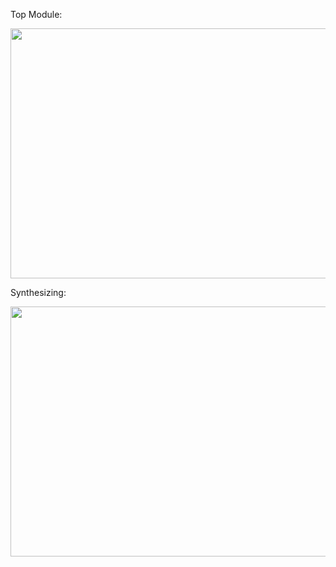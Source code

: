 Top Module:
<p align="center">
  <img width="600" height="400" src="https://github.com/Mohamedfares10/2_Sequance_Detector_Checker/assets/132834702/56c150bb-484c-4e66-8d6f-9ede1db0a6d6">
</p>

Synthesizing:
<p align="center">
  <img width="600" height="400" src="https://github.com/Mohamedfares10/2_Sequance_Detector_Checker/assets/132834702/1069e974-acdf-4d18-9a47-95a3faf8f0fd">
</p>


